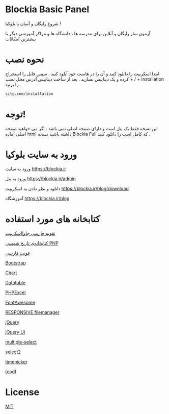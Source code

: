 # Blockia Basic Panel
شروع رایگان و آسان با بلوکیا !

آزمون ساز رایگان و آنلاین برای مدرسه ها ، دانشگاه ها و مراکز آموزشی دیگر با بیشترین امکانات

# نحوه نصب
ابتدا اسکریپت را دانلود کنید و آن را در هاست خود آپلود کنید .
سپس فایل را استخراج کرده و یک دیتابیس بسازید .
بعد از ساخت دیتابیس آدرس محل نصب + / + installation را بزنید .
```bash
site.com/installation
```
# توجه!
این نسخه فقط یک پنل است و دارای صفحه اصلی نمی باشد . اگر می خواهید صفحه اصلی آماده html داشته باشید نسخه Blockia Full که کامل است را دانلود کنید .

# ورود به سایت بلوکیا
ورود به سایت 
https://blockia.ir

ورود به پنل 
https://blockia.ir/admin

دانلود و نظر دادن به اسکریپت 
https://blockia.ir/blog/download

آموزشگاه 
https://blockia.ir/blog

# کتابخانه های مورد استفاده
[تقویم فارسی جاوااسکریپت](http://amib.ir/weblog/%d9%85%d9%86%d8%a7%d8%a8%d8%b9-%d8%a8%d8%b1%d9%86%d8%a7%d9%85%d9%87%e2%80%8c%d9%86%d9%88%db%8c%d8%b3%db%8c/%d8%aa%d9%82%d9%88%db%8c%d9%85-%d9%81%d8%a7%d8%b1%d8%b3%db%8c-%d8%ac%d8%a7%d9%88%d8%a7%d8%a7%d8%b3%da%a9%d8%b1%db%8c%d9%be%d8%aa/)

[کتابخانه‌ی تاریخ شمسی PHP](https://jdf.scr.ir/)

[فونت فارسی](https://rastikerdar.github.io/)

[Bootstrap](https://getbootstrap.com/)

[Chart](https://www.chartjs.org/)

[Datatable](https://datatables.net/)

[PHPExcel](http://www.codeplex.com/PHPExcel/)

[FontAwesome](https://fontawesome.com/)

[RESPONSIVE filemanager](https://www.responsivefilemanager.com/)

[jQuery](https://jquery.com/)

[jQuery UI](https://jqueryui.com/)

[multiple-select](http://wenzhixin.net.cn/p/multiple-select/)

[select2](https://select2.github.io/)

[timepicker](https://github.com/jonataswalker/timepicker.js)

[tcpdf](https://tcpdf.org/)

# License
[MIT](https://choosealicense.com/licenses/mit/)
